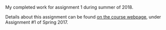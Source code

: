 My completed work for assignment 1 during summer of 2018.

Details about this assignment can be found [on the course webpage](http://cs231n.github.io/), under Assignment #1 of Spring 2017.
